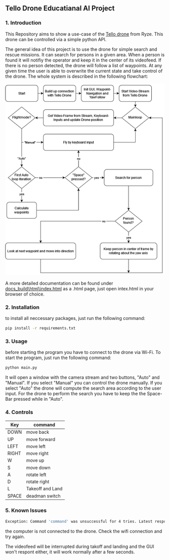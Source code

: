## Tello Drone Educatianal AI Project
### 1. Introduction
This Repository aims to show a use-case of the [Tello drone](https://www.ryzerobotics.com/de/tello) from Ryze. This drone can be controlled via a simple python API.

The general idea of this project is to use the drone for simple search and rescue missions. It can search for persons in a given area. When a person is found it will notifiy the operator and keep it in the center of its videofeed. If there is no person detected, the drone will follow a list of waypoints. At any given time the user is able to overwrite the current state and take control of the drone.
The whole system is described in the following flowchart:

![Alt text](misc/Tello_EDU_AI_FlowChart.png)

A more detailed documentation can be found under [docs\_build\html\index.html](docs/_build/html) as a .html page, just open intex.html in your browser of choice.
### 2. Installation
to install all neccessary packages, just run the following command:
```bash
pip install -r requirements.txt
```

### 3. Usage
before starting the program you have to connect to the drone via Wi-Fi. To start the program, just run the following command:
```bash
python main.py
```
It will open a window with the camera stream and two buttons, "Auto" and "Manual". If you select "Manual" you can control the drone manually. If you select "Auto" the drone will compute the search area according to the user input. For the drone to perform the search you have to keep the the Space-Bar pressed while in "Auto".


### 4. Controls
| Key   | command          |
|-------|------------------|
| DOWN  | move back        |
| UP    | move forward     |
| LEFT  | move left        |
| RIGHT | move right       |
| W     | move up          |
| S     | move down        |
| A     | rotate left      |
| D     | rotate right     |
| L     | Takeoff and Land |
| SPACE | deadman switch   |

### 5. Known Issues
```bash
Exception: Command 'command' was unsuccessful for 4 tries. Latest response:     'Aborting command 'command'. Did not receive a response after 7 seconds'
```
the computer is not connected  to the drone. Check the wifi connection and try again.

The videofeed will be interrupted during takoff and landing and the GUI won't respont either, it will work normally after a few seconds.

